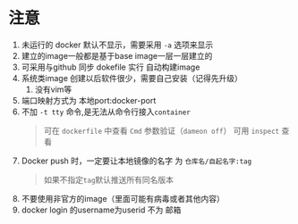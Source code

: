 # 注意

1. 未运行的 docker 默认不显示，需要采用 `-a` 选项来显示
2. 建立的image一般都是基于base image一层一层建立的
3. 可采用与github 同步 dokefile 实行 自动构建image
4. 系统类image 创建以后软件很少，需要自己安装（记得先升级）
   1. 没有vim等
5. 端口映射方式为 本地port:docker-port
6. 不加 `-t tty` 命令,是无法从命令行接入`container`
   > 可在 `dockerfile` 中查看 `Cmd` 参数验证（`dameon off`）
   > 可用 `inspect` 查看
7. Docker push 时，一定要让本地镜像的名字 为 `仓库名/自起名字:tag`
   > 如果不指定`tag`默认推送所有同名版本
8. 不要使用非官方的image（里面可能有病毒或者其他内容）
9. docker login 的username为userid 不为 邮箱